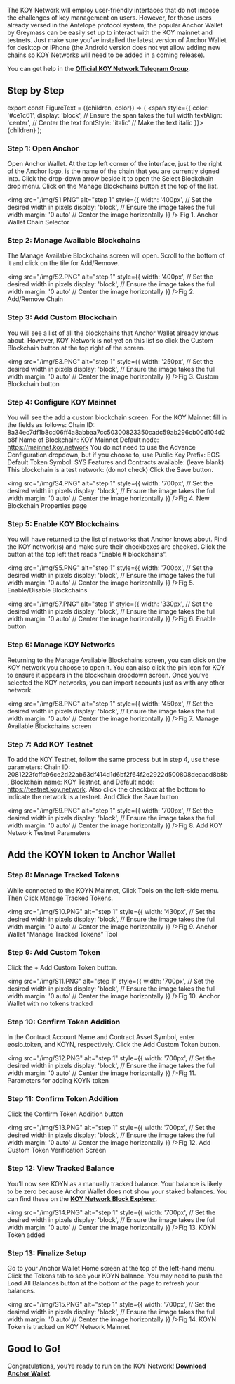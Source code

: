 <!-- ## How to: Add KOY Network to Anchor Wallet -->

The KOY Network will employ user-friendly interfaces that do not impose the challenges of key management on users. However, for those users already versed in the Antelope protocol system, the popular Anchor Wallet by Greymass can be easily set up to interact with the KOY mainnet and testnets. Just make sure you’ve installed the latest version of Anchor Wallet for desktop or iPhone (the Android version does not yet allow adding new chains so KOY Networks will need to be added in a coming release). 

You can get help in the **[Official KOY Network Telegram Group](https://t.me/koyblockchain)**.

## Step by Step

export const FigureText = ({children, color}) => (
  <span
    style={{
      color: '#ce1c61',
      display: 'block', // Ensure the span takes the full width
      textAlign: 'center', // Center the text
      fontStyle: 'italic' // Make the text italic
    }}>
    {children}
  </span>
);

### Step 1: Open Anchor

Open Anchor Wallet. At the top left corner of the interface, just to the right of the Anchor logo, is the name of the chain that you are currently signed into. Click the drop-down arrow beside it to open the Select Blockchain drop menu. Click on the Manage Blockchains button at the top of the list.

<!-- ![step 1](/img/S1.PNG)<FigureText>Fig 1. Anchor Wallet Chain Selector</FigureText> -->
<img
    src="/img/S1.PNG"
    alt="step 1"
    style={{
      width: '400px', // Set the desired width in pixels
      display: 'block', // Ensure the image takes the full width
      margin: '0 auto' // Center the image horizontally
    }}
  />
  <FigureText>Fig 1. Anchor Wallet Chain Selector</FigureText>

### Step 2: Manage Available Blockchains

The Manage Available Blockchains screen will open. Scroll to the bottom of it and click on the tile for Add/Remove.

<img
    src="/img/S2.PNG"
    alt="step 1"
    style={{
      width: '400px', // Set the desired width in pixels
      display: 'block', // Ensure the image takes the full width
      margin: '0 auto' // Center the image horizontally
    }}
  /><FigureText>Fig 2. Add/Remove Chain</FigureText>

### Step 3: Add Custom Blockchain

You will see a list of all the blockchains that Anchor Wallet already knows about. However, KOY Network is not yet on this list so click the Custom Blockchain button at the top right of the screen.

<img
    src="/img/S3.PNG"
    alt="step 1"
    style={{
      width: '250px', // Set the desired width in pixels
      display: 'block', // Ensure the image takes the full width
      margin: '0 auto' // Center the image horizontally
    }}
  /><FigureText>Fig 3. Custom Blockchain button</FigureText>

### Step 4: Configure KOY Mainnet

You will see the add a custom blockchain screen. For the KOY Mainnet fill in the fields as follows:
Chain ID: 8a34ec7df1b8cd06ff4a8abbaa7cc50300823350cadc59ab296cb00d104d2b8f
Name of Blockchain: KOY Mainnet
Default node: https://mainnet.koy.network
You do not need to use the Advance Configuration dropdown, but if you choose to, use
Public Key Prefix: EOS
Default Token Symbol: SYS
Features and Contracts available: (leave blank)
This blockchain is a test network: (do not check)
Click the Save button.

<img
    src="/img/S4.PNG"
    alt="step 1"
    style={{
      width: '700px', // Set the desired width in pixels
      display: 'block', // Ensure the image takes the full width
      margin: '0 auto' // Center the image horizontally
    }}
  /><FigureText>Fig 4. New Blockchain Properties page</FigureText>

### Step 5: Enable KOY Blockchains

You will have returned to the list of networks that Anchor knows about. Find the KOY network(s) and make sure their checkboxes are checked. Click the button at the top left that reads “Enable # blockchains”.

<img
    src="/img/S5.PNG"
    alt="step 1"
    style={{
      width: '700px', // Set the desired width in pixels
      display: 'block', // Ensure the image takes the full width
      margin: '0 auto' // Center the image horizontally
    }}
  /><FigureText>Fig 5. Enable/Disable Blockchains</FigureText><br/>

<img
    src="/img/S7.PNG"
    alt="step 1"
    style={{
      width: '330px', // Set the desired width in pixels
      display: 'block', // Ensure the image takes the full width
      margin: '0 auto' // Center the image horizontally
    }}
  /><FigureText>Fig 6. Enable button</FigureText>

### Step 6: Manage KOY Networks

Returning to the Manage Available Blockchains screen, you can click on the KOY network you choose to open it. You can also click the pin icon for KOY to ensure it appears in the blockchain dropdown screen. Once you’ve selected the KOY networks, you can import accounts just as with any other network.

<img
    src="/img/S8.PNG"
    alt="step 1"
    style={{
      width: '450px', // Set the desired width in pixels
      display: 'block', // Ensure the image takes the full width
      margin: '0 auto' // Center the image horizontally
    }}
  /><FigureText>Fig 7. Manage Available Blockchains screen</FigureText>

### Step 7: Add KOY Testnet

To add the KOY Testnet, follow the same process but in step 4, use these parameters:
Chain ID: 2081223fcffc96ce2d22ab63df414d1d6bf2f64f2e2922d500808decacd8b8b,
Blockchain name: KOY Testnet, and Default node: https://testnet.koy.network. Also click the checkbox at
the bottom to indicate the network is a testnet. And Click the Save button

<img
    src="/img/S9.PNG"
    alt="step 1"
    style={{
      width: '700px', // Set the desired width in pixels
      display: 'block', // Ensure the image takes the full width
      margin: '0 auto' // Center the image horizontally
    }}
  /><FigureText>Fig 8. Add KOY Network Testnet Parameters</FigureText>

## Add the KOYN token to Anchor Wallet

### Step 8: Manage Tracked Tokens

While connected to the KOYN Mainnet, Click Tools on the left-side menu. Then Click Manage Tracked Tokens.

<img
    src="/img/S10.PNG"
    alt="step 1"
    style={{
      width: '430px', // Set the desired width in pixels
      display: 'block', // Ensure the image takes the full width
      margin: '0 auto' // Center the image horizontally
    }}
  /><FigureText>Fig 9. Anchor Wallet “Manage Tracked Tokens” Tool</FigureText>

### Step 9: Add Custom Token

Click the + Add Custom Token button.

<img
    src="/img/S11.PNG"
    alt="step 1"
    style={{
      width: '700px', // Set the desired width in pixels
      display: 'block', // Ensure the image takes the full width
      margin: '0 auto' // Center the image horizontally
    }}
  /><FigureText>Fig 10. Anchor Wallet with no tokens tracked</FigureText>

### Step 10: Confirm Token Addition

In the Contract Account Name and Contract Asset Symbol, enter eosio.token, and KOYN, respectively. Click the Add Custom Token button.

<img
    src="/img/S12.PNG"
    alt="step 1"
    style={{
      width: '700px', // Set the desired width in pixels
      display: 'block', // Ensure the image takes the full width
      margin: '0 auto' // Center the image horizontally
    }}
  /><FigureText>Fig 11. Parameters for adding KOYN token</FigureText>

### Step 11: Confirm Token Addition

 Click the Confirm Token Addition button

<img
    src="/img/S13.PNG"
    alt="step 1"
    style={{
      width: '700px', // Set the desired width in pixels
      display: 'block', // Ensure the image takes the full width
      margin: '0 auto' // Center the image horizontally
    }}
  /><FigureText>Fig 12. Add Custom Token Verification Screen</FigureText>

### Step 12: View Tracked Balance

You’ll now see KOYN as a manually tracked balance. Your balance is likely to be zero because Anchor Wallet does not show your staked balances. You can find these on the **[KOY Network Block Explorer](https://explorer.koynetwork.io/)**.


<img
    src="/img/S14.PNG"
    alt="step 1"
    style={{
      width: '700px', // Set the desired width in pixels
      display: 'block', // Ensure the image takes the full width
      margin: '0 auto' // Center the image horizontally
    }}
  /><FigureText>Fig 13. KOYN Token added</FigureText>

### Step 13: Finalize Setup

Go to your Anchor Wallet Home screen at the top of the left-hand menu. Click the Tokens tab to see your KOYN balance. You may need to push the Load All Balances button at the bottom of the page to refresh your balances.

<img
    src="/img/S15.PNG"
    alt="step 1"
    style={{
      width: '700px', // Set the desired width in pixels
      display: 'block', // Ensure the image takes the full width
      margin: '0 auto' // Center the image horizontally
    }}
  /><FigureText>Fig 14. KOYN Token is tracked on KOY Network Mainnet</FigureText>

## Good to Go!

Congratulations, you’re ready to run on the KOY Network!
**[Download Anchor Wallet](https://www.greymass.com/anchor)**.

<!-- ![Anchor](/img/S16.PNG) -->